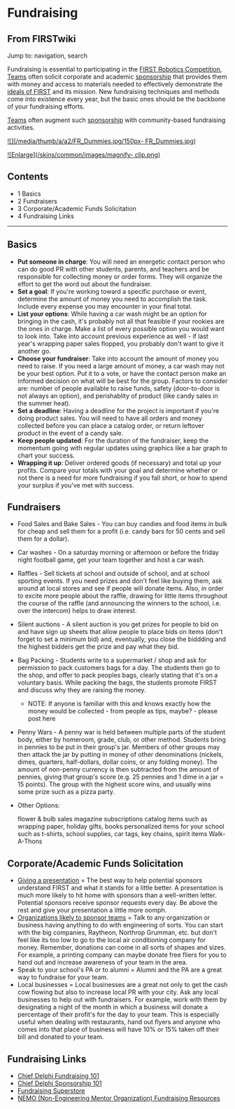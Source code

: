 # Fundraising

## From FIRSTwiki

Jump to: navigation, search

Fundraising is essential to participating in the [FIRST Robotics Competition](FIRST_Robotics_Competition "FIRST Robotics
Competition"), [Teams](team) often solicit corporate and academic [sponsorship](Sponsorship "Sponsorship") that provides them with money and access to materials needed to effectively demonstrate the [ideals of FIRST](FIRST_philosophy "FIRST philosophy") and its mission. New fundraising techniques and methods come into existence every year, but the basic ones should be the backbone of your fundraising efforts.

[Teams](team) often augment such [sponsorship](Sponsorship "Sponsorship") with community-based fundraising activities.

[![](/media/thumb/a/a2/FR_Dummies.jpg/150px-
FR_Dummies.jpg)](Image:FR_Dummies.jpg)

[![Enlarge](/skins/common/images/magnify-
clip.png)](Image:FR_Dummies.jpg "Enlarge")

## Contents

- 1 Basics
- 2 Fundraisers
- 3 Corporate/Academic Funds Solicitation
- 4 Fundraising Links

--------------------------------------------------------------------------------

## Basics

- **Put someone in charge**: You will need an energetic contact person who can do good PR with other students, parents, and teachers and be responsible for collecting money or order forms. They will organize the effort to get the word out about the fundraiser.
- **Set a goal**: If you're working toward a specific purchase or event, determine the amount of money you need to accomplish the task. Include every expense you may encounter in your final total.
- **List your options**: While having a car wash might be an option for bringing in the cash, it's probably not all that feasible if your rookies are the ones in charge. Make a list of every possible option you would want to look into. Take into account previous experience as well - if last year's wrapping paper sales flopped, you probably don't want to give it another go.
- **Choose your fundraiser**: Take into account the amount of money you need to raise. If you need a large amount of money, a car wash may not be your best option. Put it to a vote, or have the contact person make an informed decision on what will be best for the group. Factors to consider are: number of people available to raise funds, safety (door-to-door is not always an option), and perishablity of product (like candy sales in the summer heat).
- **Set a deadline**: Having a deadline for the project is important if you're doing product sales. You will need to have all orders and money collected before you can place a catalog order, or return leftover product in the event of a candy sale.
- **Keep people updated**: For the duration of the fundraiser, keep the momentum going with regular updates using graphics like a bar graph to chart your success.
- **Wrapping it up**: Deliver ordered goods (if necessary) and total up your profits. Compare your totals with your goal and determine whether or not there is a need for more fundraising if you fall short, or how to spend your surplus if you've met with success.

## Fundraisers

- Food Sales and Bake Sales - You can buy candies and food items in bulk for cheap and sell them for a profit (i.e. candy bars for 50 cents and sell them for a dollar).
- Car washes - On a saturday morning or afternoon or before the friday night football game, get your team together and host a car wash.
- Raffles - Sell tickets at school and outside of school, and at school sporting events. If you need prizes and don't feel like buying them, ask around at local stores and see if people will donate items. Also, in order to excite more people about the raffle, drawing for little items throughout the course of the raffle (and announcing the winners to the school, i.e. over the intercom) helps to draw interest.
- Silent auctions - A silent auction is you get prizes for people to bid on and have sign up sheets that allow people to place bids on items (don't forget to set a minimum bid) and, eventually, you close the biddding and the highest bidders get the prize and pay what they bid.
- Bag Packing - Students write to a supermarket / shop and ask for permission to pack customers bags for a day. The students then go to the shop, and offer to pack peoples bags, clearly stating that it's on a voluntary basis. While packing the bags, the students promote FIRST and discuss why they are raising the money. 

  - NOTE: If anyone is familiar with this and knows exactly how the money would be collected - from people as tips, maybe? - please post here

- Penny Wars - A penny war is held between multiple parts of the student body, either by homeroom, grade, club, or other method. Students bring in pennies to be put in their group's jar. Members of other groups may then attack the jar by putting in money of other denominations (nickels, dimes, quarters, half-dollars, dollar coins, or any folding money). The amount of non-penny currency is then subtracted from the amount of pennies, giving that group's score (e.g. 25 pennies and 1 dime in a jar = 15 points). The group with the highest score wins, and usually wins some prize such as a pizza party.

- Other Options:

  flower & bulb sales magazine subscriptions catalog items such as wrapping paper, holiday gifts, books personalized items for your school such as t-shirts, school supplies, car tags, key chains, spirit items Walk-A-Thons

## Corporate/Academic Funds Solicitation

- [Giving a presentation](http://www.firstnemo.org/resources.htm "http://www.firstnemo.org/resources.htm") = The best way to help potential sponsors understand FIRST and what it stands for a little better. A presentation is much more likely to hit home with sponsors than a well-written letter. Potential sponsors receive sponsor requests every day. Be above the rest and give your presentation a little more oomph.
- [Organizations likely to sponsor teams](Organizations_likely_to_sponsor_teams "Organizations likely to sponsor teams") = Talk to any organization or business having anything to do with engineering of sorts. You can start with the big companies, Raytheon, Northrop Grumman, etc. but don't feel like its too low to go to the local air conditioning company for money. Remember, donations can come in all sorts of shapes and sizes. For example, a printing company can maybe donate free fliers for you to hand out and increase awareness of your team in the area.
- Speak to your school's PA or to alumni = Alumni and the PA are a great way to fundraise for your team.
- Local businesses = Local businesses are a great not only to get the cash cow flowing but also to increase local PR with your city. Ask any local businesses to help out with fundraisers. For example, work with them by designating a night of the month in which a business will donate a percentage of their profit's for the day to your team. This is especially useful when dealing with restaurants, hand out flyers and anyone who comes into that place of business will have 10% or 15% taken off their bill and donated to your team.

## Fundraising Links

- [Chief Delphi Fundraising 101](http://www.chiefdelphi.com/forums/showthread.php?t=68044 "http://www.chiefdelphi.com/forums/showthread.php?t=68044")
- [Chief Delphi Sponsorship 101](http://www.chiefdelphi.com/forums/showthread.php?t=68051 "http://www.chiefdelphi.com/forums/showthread.php?t=68051")
- [Fundraising Superstore](http://www.fundraisersuperstore.com/ "http://www.fundraisersuperstore.com/")
- [NEMO (Non-Engineering Mentor Organization) Fundraising Resources](http://www.firstnemo.org/resources.htm "http://www.firstnemo.org/resources.htm")
